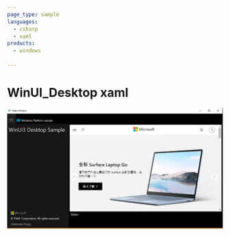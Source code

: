 ```yaml
---
page_type: sample
languages:
  - csharp
  - xaml
products:
  - windows

---
```


# WinUI_Desktop xaml

![WinUI_Desktop Screenshot](README_Images/WinUI_Desktop.PNG)
